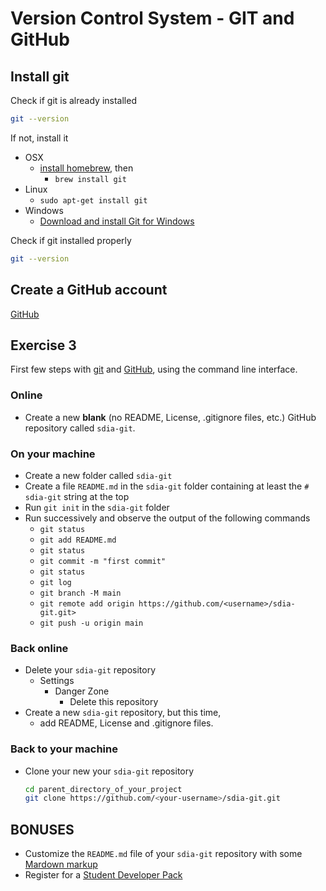 # Version Control System - GIT and GitHub

## Install git

Check if git is already installed

```bash
git --version
```

If not, install it

- OSX
  - [install homebrew](https://brew.sh/), then
    - `brew install git`
- Linux
  - `sudo apt-get install git`
- Windows
  - [Download and install Git for Windows](https://git-scm.com/download/win)

Check if git installed properly

```bash
git --version
```

## Create a GitHub account

[GitHub](https://github.com/signup?source=login)

## Exercise 3

First few steps with [git](https://git-scm.com/) and [GitHub](https://github.com), using the command line interface.

### Online

- Create a new **blank** (no README, License, .gitignore files, etc.) GitHub repository called `sdia-git`.

### On your machine

- Create a new folder called `sdia-git`
- Create a file `README.md` in the `sdia-git` folder containing at least the `# sdia-git` string at the top
- Run `git init` in the `sdia-git` folder
- Run successively and observe the output of the following commands
  - `git status`
  - `git add README.md`
  - `git status`
  - `git commit -m "first commit"`
  - `git status`
  - `git log`
  - `git branch -M main`
  - `git remote add origin https://github.com/<username>/sdia-git.git>`
  - `git push -u origin main`

### Back online

- Delete your `sdia-git` repository
  - Settings
    - Danger Zone
      - Delete this repository
- Create a new `sdia-git` repository, but this time,
  - add README, License and .gitignore files.

### Back to your machine

- Clone your new your `sdia-git` repository

  ```bash
  cd parent_directory_of_your_project
  git clone https://github.com/<your-username>/sdia-git.git
  ```

## BONUSES

- Customize the `README.md` file of your `sdia-git` repository with some [Mardown markup](https://github.com/adam-p/markdown-here/wiki/Markdown-Cheatsheet)
- Register for a [Student Developer Pack](https://education.github.com/pack)
